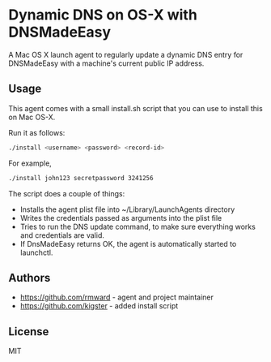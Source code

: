 Dynamic DNS on OS-X with DNSMadeEasy
=======================================

A Mac OS X launch agent to regularly update a dynamic DNS entry for DNSMadeEasy with a machine's current public IP address.

## Usage

This agent comes with a small install.sh script that you can use to install this on Mac OS-X.

Run it as follows:

```bash
./install <username> <password> <record-id>
```

For example,

```bash
./install john123 secretpassword 3241256
```

The script does a couple of things:
* Installs the agent plist file into ~/Library/LaunchAgents directory
* Writes the credentials passed as arguments into the plist file
* Tries to run the DNS update command, to make sure everything works and credentials are valid.
* If DnsMadeEasy returns OK, the agent is automatically started to launchctl.

## Authors

* https://github.com/rmward - agent and project maintainer
* https://github.com/kigster - added install script

## License

MIT

